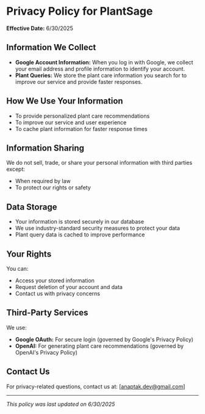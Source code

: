 # Privacy Policy for PlantSage

**Effective Date:** 6/30/2025

## Information We Collect
- **Google Account Information:** When you log in with Google, we collect your email address and profile information to identify your account.
- **Plant Queries:** We store the plant care information you search for to improve our service and provide faster responses.

## How We Use Your Information
- To provide personalized plant care recommendations
- To improve our service and user experience
- To cache plant information for faster response times

## Information Sharing
We do not sell, trade, or share your personal information with third parties except:
- When required by law
- To protect our rights or safety

## Data Storage
- Your information is stored securely in our database
- We use industry-standard security measures to protect your data
- Plant query data is cached to improve performance

## Your Rights  
You can:
- Access your stored information
- Request deletion of your account and data
- Contact us with privacy concerns

## Third-Party Services
We use:
- **Google OAuth:** For secure login (governed by Google's Privacy Policy)
- **OpenAI:** For generating plant care recommendations (governed by OpenAI's Privacy Policy)

## Contact Us
For privacy-related questions, contact us at: [anaptak.dev@gmail.com]

---
*This policy was last updated on 6/30/2025*
